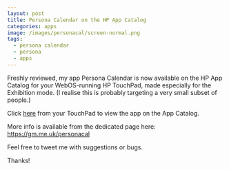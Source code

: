```yaml
---
layout: post
title: Persona Calendar on the HP App Catalog
categories: apps
image: /images/personacal/screen-normal.png
tags:
  - persona calendar
  - persona
  - apps
---
```


Freshly reviewed, my app Persona Calendar is now available on the HP App Catalog for your WebOS-running HP TouchPad, made especially for the Exhibition mode. (I realise this is probably targeting a very small subset of people.)

Click [here](http://developer.palm.com/appredirect/?packageid=uk.me.gm.personacal&applicationid=1005684) from your TouchPad to view the app on the App Catalog.

More info is available from the dedicated page here: https://gm.me.uk/personacal

Feel free to tweet me with suggestions or bugs.

Thanks!
